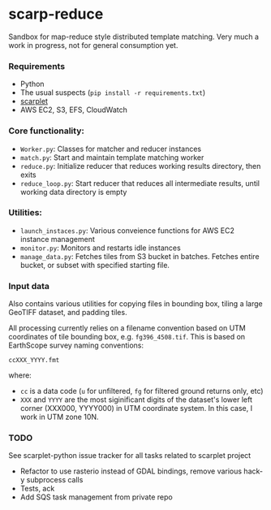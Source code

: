 # scarp-reduce
Sandbox for map-reduce style distributed template matching. Very much a work in progress, not for general consumption yet.

### Requirements
- Python
- The usual suspects (`pip install -r requirements.txt`)
- [scarplet](https://github.com/rmsare/scarplet)
- AWS EC2, S3, EFS, CloudWatch

### Core functionality:
- `Worker.py`: Classes for matcher and reducer instances
- `match.py`: Start and maintain template matching worker
- `reduce.py`: Initialize reducer that reduces working results directory, then exits
- `reduce_loop.py`: Start reducer that reduces all intermediate results, until working data directory is empty

### Utilities:
- `launch_instaces.py`: Various conveience functions for AWS EC2 instance management
- `monitor.py`: Monitors and restarts idle instances
- `manage_data.py`: Fetches tiles from S3 bucket in batches. Fetches entire bucket, or subset with specified starting file.

### Input data
Also contains various utilities for copying files in bounding box, tiling a large GeoTIFF dataset, and padding tiles. 

All processing currently relies on a filename convention based on UTM coordinates of tile bounding box, e.g. `fg396_4508.tif`. This is based on EarthScope survey naming conventions:

`ccXXX_YYYY.fmt`

where:  
- `cc` is a data code (`u` for unfiltered, `fg` for filtered ground returns only, etc)
- `XXX` and `YYYY` are the most siginificant digits of the dataset's lower left corner (XXX000, YYYY000) in UTM coordinate system. In this case, I work in UTM zone 10N.

### TODO
See scarplet-python issue tracker for all tasks related to scarplet project

- Refactor to use rasterio instead of GDAL bindings, remove various hack-y subprocess calls
- Tests, ack
- Add SQS task management from private repo
